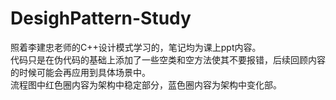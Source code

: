 # DesighPattern-Study
照着李建忠老师的C++设计模式学习的，笔记均为课上ppt内容。  
代码只是在伪代码的基础上添加了一些空类和空方法使其不要报错，后续回顾内容的时候可能会再应用到具体场景中。  
流程图中红色圈内容为架构中稳定部分，蓝色圈内容为架构中变化部。
